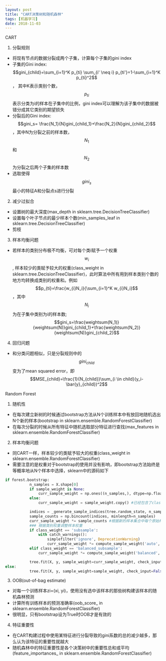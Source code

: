 ```yaml
---
layout: post
title: "CART决策树和随机森林"
tags: [机器学习]
date: 2018-11-03
---
```


CART

1. 分裂规则
  + 将现有节点的数据分裂成两个子集，计算每个子集的gini index
  + 子集的Gini index: $$gini_{child}=\sum_{i=1}^K p_{ti} \sum_{i' \neq i} p_{ti'}=1-\sum_{i=1}^K p_{ti}^2$$ ， 其中K表示类别个数，$$p_{ti}$$表示分类为i的样本在子集中的比例，gini index可以理解为该子集中的数据被错分成其它类别的期望损失
  + 分裂后的Gini index: $$gini_s= \frac{N_1}{N}gini_{child_1}+\frac{N_2}{N}gini_{child_2}$$ ，其中N为分裂之前的样本数，$$N_1$$和$$N_2$$为分裂之后两个子集的样本数
  + 选取使得$$gini_s$$最小的特征A和分裂点s进行分裂


2. 减少过拟合
  + 设置树的最大深度(max_depth in sklearn.tree.DecisionTreeClassifier)
  + 设置每个叶子节点的最少样本个数(min_samples_leaf in sklearn.tree.DecisionTreeClassifier)
  + 剪枝


3. 样本均衡问题
  + 若样本的类别分布极不均衡，可对每个类i赋予一个权重$$w_i$$, 样本较少的类赋予较大的权重(class_weight in sklearn.tree.DecisionTreeClassifier)，此时算法中所有用到样本类别个数的地方均转换成类别的权重和。例如$$p_{ti}=\frac{w_{i}N_i}{\sum_{i=1}^K w_{i}N_i}$$ ，其中$$N_i$$为在子集中类别为i的样本数; $$gini_s=\frac{weightsum(N_1)}{weightsum(N)}gini_{child_1}+\frac{weightsum(N_2)}{weightsum(N)}gini_{child_2}$$


4. 回归问题
  + 和分类问题相似，只是分裂规则中的$$gini_{child}$$变为了mean squared error，即$$MSE_{child}=\frac{1}{N_{child}}\sum_{i \in child}(y_i-\bar{y}_{child})^2$$


Random Forest

1. 随机性
  + 在每次建立新树的时候通过bootstrap方法从N个训练样本中有放回地随机选出N个新的样本(bootstrap in sklearn.ensemble.RandomForestClassifier)
  + 在每次分裂的时候从所有特征中随机选取部分特征进行查找(max_features in sklearn.ensemble.RandomForestClassifier)


2. 样本均衡问题
  + 同CART一样，样本较少的类赋予较大的权重(class_weight in sklearn.ensemble.RandomForestClassifier)
  + 需要注意的是权重对于bootstrap的使用并没有影响，即bootstrap方法始终是等概率地从N个样本中选择，sklearn中的源码如下
  ```python
  if forest.bootstrap:
             n_samples = X.shape[0]
             if sample_weight is None:
                 curr_sample_weight = np.ones((n_samples,), dtype=np.float64)
             else:
                 curr_sample_weight = sample_weight.copy() #已经包含了class_weight设为'balanced'或dict类型时的类别权重

             indices = _generate_sample_indices(tree.random_state, n_samples) #bootstrap
             sample_counts = np.bincount(indices, minlength=n_samples)
             curr_sample_weight *= sample_counts #根据新的样本集合中每个原始样本的个数来调整样本权重
             ### 根据类别权重调整样本权重
             if class_weight == 'subsample':
                 with catch_warnings():
                     simplefilter('ignore', DeprecationWarning)
                     curr_sample_weight *= compute_sample_weight('auto', y, indices)
             elif class_weight == 'balanced_subsample':
                 curr_sample_weight *= compute_sample_weight('balanced', y, indices)

             tree.fit(X, y, sample_weight=curr_sample_weight, check_input=False)
  else:
             tree.fit(X, y, sample_weight=sample_weight, check_input=False)
  ```


3. OOB(out-of-bag estimate)
  + 对每一个训练样本zi=(xi, yi)，使用没有选中该样本的那些树构建该样本的随机森林预测
  + 计算所有训练样本的预测准确率(oob_score_ in sklearn.ensemble.RandomForestClassifier)
  + 很明显，只有bootstrap设为True时OOB才是有效的


4. 特征重要性
  + 在CART构建过程中使用某特征进行分裂导致的gini系数的总的减少越多，那么认为该特征的重要性就越大
  + 随机森林中的特征重要性是各个决策树中的重要性总和或平均(feature_importances_ in sklearn.ensemble.RandomForestClassifier)
